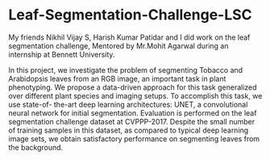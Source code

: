 # Leaf-Segmentation-Challenge-LSC
My friends Nikhil Vijay S, Harish Kumar Patidar and I did work on the leaf segmentation challenge, Mentored by Mr.Mohit Agarwal during an internship at Bennett University.

In this project, we investigate the problem of segmenting Tobacco and Arabidopsis leaves from an RGB image, an important task in plant phenotyping. We propose a data-driven approach for this task generalized over different plant species and imaging setups. To accomplish this task, we use state-of- the-art deep learning architectures: UNET, a convolutional neural network for initial segmentation. Evaluation is performed on the leaf segmentation challenge dataset at CVPPP-2017. Despite the small number of training samples in this dataset, as compared to typical deep learning image sets, we obtain satisfactory performance on segmenting leaves from the background.

